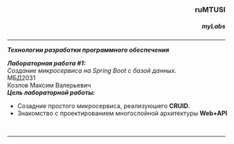 <h3 align="right">ruMTUSI</h3>
<h5 align="right"><i>myLabs</i></h5>
<hr />
 <p align="left">
  <nobr><strong><i>Технологии разработки программного обеспечения</i></strong></nobr>

  <nobr><strong><i>Лабораторная работа #1:</i></strong></nobr>
  <br />
  <nobr><i>Cоздание микросервиса на Spring Boot с базой данных.</i></nobr>
  <br />
  МБД2031
  <br />
  <nobr>Козлов Максим Валерьевич</nobr>
  <br />
  <nobr><strong><i>Цель лабораторной работы:</i></strong></nobr> 
  <ul>
   <li><nobr>Созадние простого микросервиса, реализуюшего <strong>CRUID</strong>.</li>
   <li> <nobr>Знакомство с проектированием многослойной архитектуры <strong>Web+API</strong></nobr></li>
  </ul>
   
  <br />
 
  </p>
<hr />

